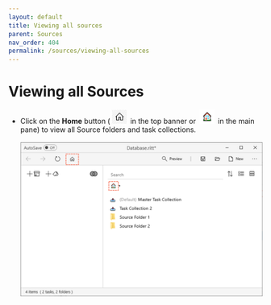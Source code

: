 ```yaml
---
layout: default
title: Viewing all sources
parent: Sources
nav_order: 404
permalink: /sources/viewing-all-sources
---
```


# Viewing all Sources

- Click on the **Home** button (<img src="../img/Button-Home1.png" alt="Home Button1" width="30" style="padding: 0px 3px 0px 3px"/> in the top banner or <img src="../img/Button-Home2.png" alt="Home Button2" width="30" style="padding: 0px 3px 0px 3px"/> in the main pane) to view all Source folders and task collections.<br/><br/>![Home Buttons](../img/Home-Buttons.png)